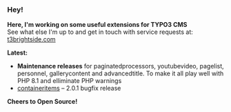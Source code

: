 ### Hey!

**Here, I'm working on some useful extensions for TYPO3 CMS**<br />See what else I'm up to and get in touch with service requests at: [t3brightside.com](https://t3brightside.com)

**Latest:**<br />
- **Maintenance releases** for paginatedprocessors, youtubevideo, pagelist, personnel, gallerycontent and advancedtitle. To make it all play well with PHP 8.1 and elliminate PHP warnings<br />
- [containeritems](https://github.com/t3brightside/containeritems) – 2.0.1 bugfix release<br />

**Cheers to Open Source!**
